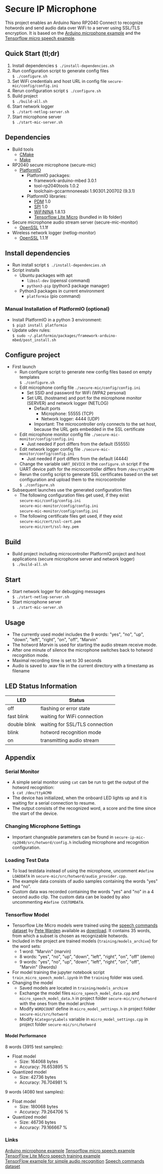 # Secure IP Microphone
This project enables an Arduino Nano RP2040 Connect to recognize hotwords and send audio data over WiFi to a server using SSL/TLS encryption. 
It is based on the [Arduino microphone example](https://docs.arduino.cc/tutorials/nano-rp2040-connect/rp2040-microphone-basics) and the [Tensorflow micro speech example](https://github.com/tensorflow/tflite-micro/tree/main/tensorflow/lite/micro/examples/micro_speech).

## Quick Start (tl;dr)
1. Install dependencies
  `$ ./install-dependencies.sh`
2. Run configuration script to generate config files  
  `$ ./configure.sh`
3. Set WiFi credentials and host URL in config file `secure-mic/config/config.ini`
4. Rerun configuration script
  `$ ./configure.sh`
5. Build project  
  `$ ./build-all.sh`
6. Start network logger  
  `$ ./start-netlog-server.sh`
7. Start microphone server  
  `$ ./start-mic-server.sh`

## Dependencies
- Build tools
  - [CMake](https://cmake.org/)
  - [Make](https://www.gnu.org/software/make)
- RP2040 secure microphone (secure-mic)
  - [PlatformIO](https://platformio.org) 
    - PlatformIO packages:  
      - framework-arduino-mbed 3.0.1   
      - tool-rp2040tools 1.0.2   
      - toolchain-gccarmnoneeabi 1.90301.200702 (9.3.1)  
    - PlatformIO libraries:  
      - [PDM](https://docs.arduino.cc/learn/built-in-libraries/pdm) 1.0
      - [SPI](https://www.arduino.cc/reference/en/language/functions/communication/spi) 1.0
      - [WiFiNINA](https://github.com/arduino-libraries/WiFiNINA) 1.8.13
      - [Tensorflow Lite Micro](https://github.com/tensorflow/tflite-micro) (bundled in lib folder)  
- Secure microphone audio stream server (secure-mic-monitor)
  - [OpenSSL](https://www.openssl.org) 1.1.1f  
- Wireless network logger (netlog-monitor)
  - [OpenSSL](https://www.openssl.org) 1.1.1f  

## Install dependencies
- Run install script
  `$ ./install-dependencies.sh`
- Script installs
  - Ubuntu packages with apt
    - `libssl-dev` (openssl command)
    - `python3-pip` (python3 package manager)
  - Python3 packages in current environment
    - `platformio` (pio command)

### Manual Installation of PlatformIO (optional)
- Install PlatformIO in a python 3 environment:  
  `$ pip3 install platformio`  
- Update udev rules:  
  `$ sudo ~/.platformio/packages/framework-arduino-mbed/post_install.sh`  

## Configure project
- First launch
  - Run configure script to generate new config files based on empty templates  
    `$ ./configure.sh`
  - Edit microphone config file `./secure-mic/config/config.ini`
    - Set SSID and password for WiFi (WPA2 personal)
    - Set URL (hostname) and port for the microphone monitor (SERVER) and network logger (NETLOG)
      - Default ports
        - Microphone: 55555 (TCP)
        - Network logger: 4444 (UDP)
      - Important: The microcontroller only connects to the set host, because the URL gets embedded in the SSL certificate
  - Edit microphone monitor config file `./secure-mic-monitor/config/config.ini`
    - Just needed if port differs from the default (55555)
  - Edit network logger config file `./secure-mic-monitor/config/config.ini`
    - Just needed if port differs from the default (4444)
  - Change the variable `UART_DEVICE` in the `configure.sh` script if the UART device path for the microcontroller differs from `/dev/ttyACM0`
  - Rerun the config script to generate SSL certificates based on the set configuration and upload them to the microcontroller  
    `$ ./configure.sh`
- Subsequent launches use the generated configuration files
  - The following configuration files get used, if they exist  
    `secure-mic/config/config.ini`  
    `secure-mic-monitor/config/config.ini`  
    `secure-mic-monitor/config/config.ini`  
  - The following certificate files get used, if they exist  
    `secure-mic/cert/ssl-cert.pem`  
    `secure-mic/cert/ssl-key.pem`  

## Build
- Build project including microcontroller PlatformIO project and host applications (secure microphone server and network logger)  
  `$ ./build-all.sh`

## Start
- Start network logger for debugging messages  
  `$ ./start-netlog-server.sh`
- Start microphone server  
  `$ ./start-mic-server.sh`  

## Usage
- The currently used model includes the 9 words: "yes", "no", "up", "down", "left", "right", "on", "off", "Marvin"
- The hotword *Marvin* is used for starting the audio stream receive mode.
- After one minute of silence the microphone switches back to hotword recognition mode.
- Maximal recording time is set to 30 seconds
- Audio is saved to .wav file in the current directory with a timestamp as filename 

## LED Status Information
| LED           | Status                         |
|---------------|--------------------------------|
| off           | flashing or error state        |
| fast blink    | waiting for WiFi connection    |
| double blink  | waiting for SSL/TLS connection |
| blink         | hotword recognition mode       |
| on            | transmitting audio stream      |


## Appendix
### Serial Monitor
- A simple serial monitor using `cat` can be run to get the output of the hotword recognition:  
  `$ cat /dev/ttyACM0`  
- The device has initialized, when the onboard LED lights up and it is waiting for a serial connection to resume.  
- The output consists of the recognized word, a score and the time since the start of the device.  

### Changing Microphone Settings
- Important changeable parameters can be found in `secure-ip-mic-rp2040/src/hotword/config.h` including microphone and recognition configuration.

### Loading Test Data
- To load testdata instead of using the microphone, uncomment `#define LOADDATA` in `secure-mic/src/hotword/audio_provider.cpp`.  
- The example data consists of audio samples containing the words "yes" and "no".  
- Custom data was recorded containing the words "yes" and "no" in a 4 second audio clip. The custom data can be loaded by also uncommenting `#define CUSTOMDATA`.

### Tensorflow Model
- Tensorflow Lite Micro models were trained using the [speech commands dataset](https://www.tensorflow.org/datasets/catalog/speech_commands) by [Pete Warden](https://arxiv.org/abs/1804.03209) available as [download](http://download.tensorflow.org/data/speech_commands_v0.02.tar.gz). It contains 35 words, from which a subset is chosen as recognizable hotwords.  
- Included in the project are trained models (`training/models_archive`) for the word sets:  
  - 1 word: "Marvin" (marvin)
  - 8 words: "yes", "no", "up", "down", "left", "right", "on", "off" (demo)
  - 9 words: "yes", "no", "up", "down", "left", "right", "on", "off", "Marvin" (9words)
- For model training the jupyter notebook script `train_micro_speech_model.ipynb` in the `training` folder was used.
- Changing the model
  - Saved models are located in `training/models_archive`
  - Exchange the model files `micro_speech_model_data.cpp` and `micro_speech_model_data.h` in project folder `secure-mic/src/hotword` with the ones from the model archive
  - Modify `WORDCOUNT` define in `micro_model_settings.h` in project folder `secure-mic/src/hotword`
  - Modify `kCategoryLabels` variable in `micro_model_settings.cpp` in project folder `secure-mic/src/hotword`

#### Model Performance
8 words (3915 test samples):
- Float model
  - Size: 164068 bytes
  - Accuracy: 76.653895 %
- Quantized model
  - Size: 42736 bytes
  - Accuracy: 76.704981 %

9 words (4080 test samples):
- Float model
  - Size: 180068 bytes
  - Accuracy: 79.264706 %
- Quantized model
  - Size: 46736 bytes
  - Accuracy: 79.166667 %

### Links
[Arduino microphone example](https://docs.arduino.cc/tutorials/nano-rp2040-connect/rp2040-microphone-basics)
[Tensorflow micro speech example](https://github.com/tensorflow/tflite-micro/tree/main/tensorflow/lite/micro/examples/micro_speech)
[TensorFlow Lite Micro speech training example](https://github.com/tensorflow/tflite-micro/tree/main/tensorflow/lite/micro/examples/micro_speech/train)  
[TensorFlow example for simple audio recognition](https://www.tensorflow.org/tutorials/audio/simple_audio)
[Speech commands dataset](https://www.tensorflow.org/datasets/catalog/speech_commands)
